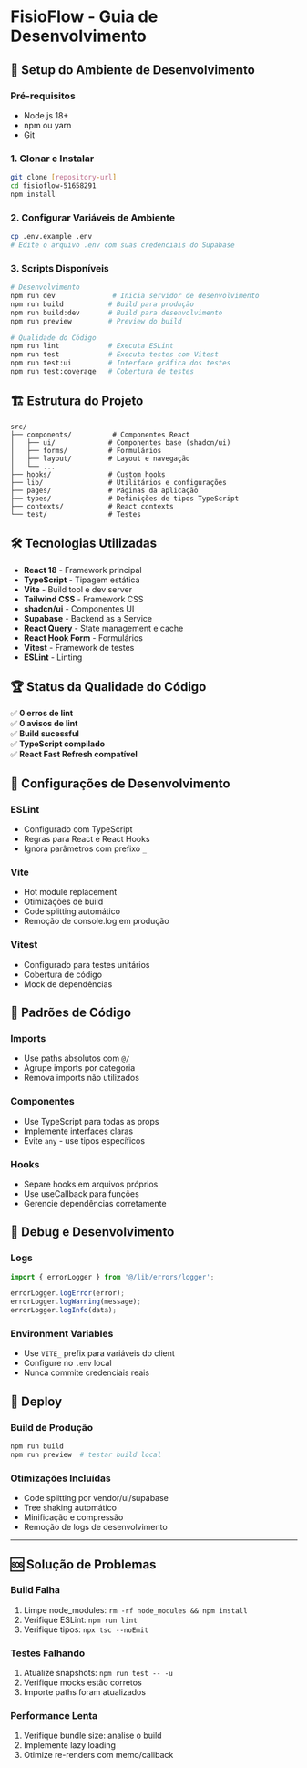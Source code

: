 # FisioFlow - Guia de Desenvolvimento

## 🚀 Setup do Ambiente de Desenvolvimento

### Pré-requisitos
- Node.js 18+ 
- npm ou yarn
- Git

### 1. Clonar e Instalar
```bash
git clone [repository-url]
cd fisioflow-51658291
npm install
```

### 2. Configurar Variáveis de Ambiente
```bash
cp .env.example .env
# Edite o arquivo .env com suas credenciais do Supabase
```

### 3. Scripts Disponíveis
```bash
# Desenvolvimento
npm run dev              # Inicia servidor de desenvolvimento
npm run build           # Build para produção
npm run build:dev       # Build para desenvolvimento
npm run preview         # Preview do build

# Qualidade do Código
npm run lint            # Executa ESLint
npm run test            # Executa testes com Vitest
npm run test:ui         # Interface gráfica dos testes
npm run test:coverage   # Cobertura de testes
```

## 🏗️ Estrutura do Projeto

```
src/
├── components/          # Componentes React
│   ├── ui/             # Componentes base (shadcn/ui)
│   ├── forms/          # Formulários
│   ├── layout/         # Layout e navegação
│   └── ...
├── hooks/              # Custom hooks
├── lib/                # Utilitários e configurações
├── pages/              # Páginas da aplicação
├── types/              # Definições de tipos TypeScript
├── contexts/           # React contexts
└── test/               # Testes
```

## 🛠️ Tecnologias Utilizadas

- **React 18** - Framework principal
- **TypeScript** - Tipagem estática
- **Vite** - Build tool e dev server
- **Tailwind CSS** - Framework CSS
- **shadcn/ui** - Componentes UI
- **Supabase** - Backend as a Service
- **React Query** - State management e cache
- **React Hook Form** - Formulários
- **Vitest** - Framework de testes
- **ESLint** - Linting

## 🏆 Status da Qualidade do Código

✅ **0 erros de lint**  
✅ **0 avisos de lint**  
✅ **Build sucessful**  
✅ **TypeScript compilado**  
✅ **React Fast Refresh compatível**

## 🔧 Configurações de Desenvolvimento

### ESLint
- Configurado com TypeScript
- Regras para React e React Hooks
- Ignora parâmetros com prefixo `_`

### Vite
- Hot module replacement
- Otimizações de build
- Code splitting automático
- Remoção de console.log em produção

### Vitest
- Configurado para testes unitários
- Cobertura de código
- Mock de dependências

## 📝 Padrões de Código

### Imports
- Use paths absolutos com `@/` 
- Agrupe imports por categoria
- Remova imports não utilizados

### Componentes
- Use TypeScript para todas as props
- Implemente interfaces claras
- Evite `any` - use tipos específicos

### Hooks
- Separe hooks em arquivos próprios
- Use useCallback para funções
- Gerencie dependências corretamente

## 🐛 Debug e Desenvolvimento

### Logs
```typescript
import { errorLogger } from '@/lib/errors/logger';

errorLogger.logError(error);
errorLogger.logWarning(message);
errorLogger.logInfo(data);
```

### Environment Variables
- Use `VITE_` prefix para variáveis do client
- Configure no `.env` local
- Nunca commite credenciais reais

## 🚀 Deploy

### Build de Produção
```bash
npm run build
npm run preview  # testar build local
```

### Otimizações Incluídas
- Code splitting por vendor/ui/supabase
- Tree shaking automático
- Minificação e compressão
- Remoção de logs de desenvolvimento

---

## 🆘 Solução de Problemas

### Build Falha
1. Limpe node_modules: `rm -rf node_modules && npm install`
2. Verifique ESLint: `npm run lint`
3. Verifique tipos: `npx tsc --noEmit`

### Testes Falhando
1. Atualize snapshots: `npm run test -- -u`
2. Verifique mocks estão corretos
3. Importe paths foram atualizados

### Performance Lenta
1. Verifique bundle size: analise o build
2. Implemente lazy loading
3. Otimize re-renders com memo/callback